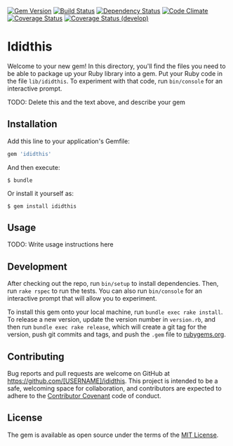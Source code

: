 [![Gem Version](https://badge.fury.io/rb/ididthis.svg)](http://badge.fury.io/rb/ididthis)
[![Build Status](https://travis-ci.org/duckpuppy/ididthis.svg)](https://travis-ci.org/duckpuppy/ididthis)
[![Dependency Status](https://gemnasium.com/duckpuppy/ididthis.svg)](https://gemnasium.com/duckpuppy/ididthis)
[![Code Climate](https://codeclimate.com/github/duckpuppy/ididthis/badges/gpa.svg)](https://codeclimate.com/github/duckpuppy/ididthis)
[![Coverage Status](https://coveralls.io/repos/duckpuppy/ididthis/badge.svg?branch=master&service=github)](https://coveralls.io/github/duckpuppy/ididthis?branch=master)
[![Coverage Status (develop)](https://coveralls.io/repos/duckpuppy/ididthis/badge.svg?branch=develop&service=github)](https://coveralls.io/github/duckpuppy/ididthis?branch=develop)

# Ididthis

Welcome to your new gem! In this directory, you'll find the files you need to be able to package up your Ruby library into a gem. Put your Ruby code in the file `lib/ididthis`. To experiment with that code, run `bin/console` for an interactive prompt.

TODO: Delete this and the text above, and describe your gem

## Installation

Add this line to your application's Gemfile:

```ruby
gem 'ididthis'
```

And then execute:

    $ bundle

Or install it yourself as:

    $ gem install ididthis

## Usage

TODO: Write usage instructions here

## Development

After checking out the repo, run `bin/setup` to install dependencies. Then, run `rake rspec` to run the tests. You can also run `bin/console` for an interactive prompt that will allow you to experiment.

To install this gem onto your local machine, run `bundle exec rake install`. To release a new version, update the version number in `version.rb`, and then run `bundle exec rake release`, which will create a git tag for the version, push git commits and tags, and push the `.gem` file to [rubygems.org](https://rubygems.org).

## Contributing

Bug reports and pull requests are welcome on GitHub at https://github.com/[USERNAME]/ididthis. This project is intended to be a safe, welcoming space for collaboration, and contributors are expected to adhere to the [Contributor Covenant](contributor-covenant.org) code of conduct.


## License

The gem is available as open source under the terms of the [MIT License](http://opensource.org/licenses/MIT).

